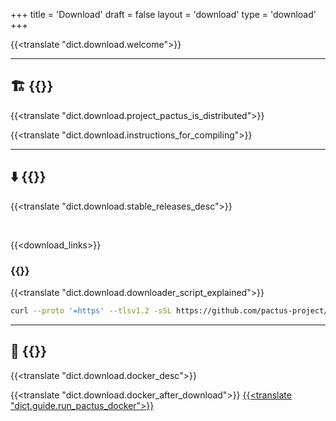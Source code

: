 +++
title = 'Download'
draft = false
layout = 'download'
type = 'download'
+++

{{<translate "dict.download.welcome">}}

---

<h2 id="build ">🏗️ {{<translate "dict.download.compile_from_source_code">}}</h2>

{{<translate "dict.download.project_pactus_is_distributed">}}

{{<translate "dict.download.instructions_for_compiling">}}

---

<h2 id="binary">⬇️ {{<translate "dict.download.stable_releases">}}</h2>

{{<translate "dict.download.stable_releases_desc">}}

<br>

{{<download_links>}}


<h3 id="downloader_script">{{<translate "dict.download.downloader_script">}}</h3>

{{<translate "dict.download.downloader_script_explained">}}

```sh
curl --proto '=https' --tlsv1.2 -sSL https://github.com/pactus-project/pactus/releases/download/v{{ site.latest_version }}/pactus_downloader.sh | sh
```

---

<h2 id="docker">🐳 {{<translate "dict.download.docker">}}</h2>

{{<translate "dict.download.docker_desc">}}

{{<translate "dict.download.docker_after_download">}} [{{<translate "dict.guide.run_pactus_docker">}}](https://docs.pactus.org/get-started/pactus-docker)
